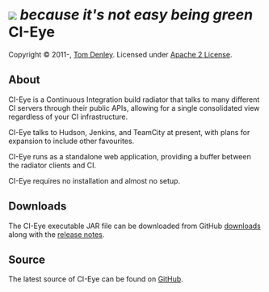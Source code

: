 [![][logo]][website] *because it's not easy being green*
CI-Eye
======
Copyright &copy; 2011-, [Tom Denley]. Licensed under [Apache 2 License].

About
-----
CI-Eye is a Continuous Integration build radiator that talks to many different CI servers through their public APIs, allowing for a single consolidated view regardless of your CI infrastructure.

CI-Eye talks to Hudson, Jenkins, and TeamCity at present, with plans for expansion to include other favourites.

CI-Eye runs as a standalone web application, providing a buffer between the radiator clients and CI.

CI-Eye requires no installation and almost no setup.

Downloads
---------
The CI-Eye executable JAR file can be downloaded from GitHub [downloads] along with the [release notes].

Source
------
The latest source of CI-Eye can be found on [GitHub].

[logo]: https://raw.github.com/netmelody/ci-eye/master/doc/images/logo.png
[website]: http://netmelody.org
[Tom Denley]: https://github.com/scarytom
[Apache 2 License]: https://raw.github.com/netmelody/ci-eye/master/LICENSE
[downloads]: https://github.com/netmelody/ci-eye/downloads
[release notes]: https://raw.github.com/netmelody/ci-eye/master/docs/RELEASENOTES.md
[GitHub]: https://github.com/netmelody/ci-eye

